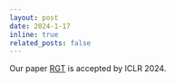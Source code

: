 ```yaml
---
layout: post
date: 2024-1-17
inline: true
related_posts: false
---
```


Our paper [RGT](https://arxiv.org/abs/2303.06373) is accepted by ICLR 2024.

